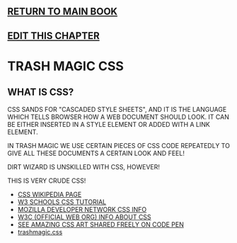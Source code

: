 ## [RETURN TO MAIN BOOK](read-markdown-file.php?filename=book.md)
## [EDIT THIS CHAPTER](edit-markdown-file.php?filename=css.md)

# TRASH MAGIC CSS

## WHAT IS CSS?

CSS SANDS FOR "CASCADED STYLE SHEETS", AND IT IS THE LANGUAGE WHICH TELLS BROWSER HOW A WEB DOCUMENT SHOULD LOOK. IT CAN BE EITHER INSERTED IN A STYLE ELEMENT OR ADDED WITH A LINK ELEMENT. 

IN TRASH MAGIC WE USE CERTAIN PIECES OF CSS CODE REPEATEDLY TO GIVE ALL THESE DOCUMENTS A CERTAIN LOOK AND FEEL!

DIRT WIZARD IS UNSKILLED WITH CSS, HOWEVER!

THIS IS VERY CRUDE CSS!

 - [CSS WIKIPEDIA PAGE](https://en.wikipedia.org/wiki/CSS)
 - [W3 SCHOOLS CSS TUTORIAL](https://www.w3schools.com/css/)
 - [MOZILLA DEVELOPER NETWORK CSS INFO](https://developer.mozilla.org/en-US/docs/Web/CSS)
 - [W3C (OFFICIAL WEB ORG) INFO ABOUT CSS](https://www.w3.org/Style/CSS/)
 - [SEE AMAZING CSS ART SHARED FREELY ON CODE PEN](https://codepen.io/)
 - [trashmagic.css](trashmagic.css)
 
 
